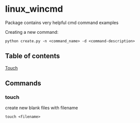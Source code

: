 # linux_wincmd

Package contains very helpful cmd command examples

Creating a new command:

```
python create.py -n <command_name> -d <command-description>
```

## Table of contents
[Touch](#touch)


## Commands
### touch
create new blank files with filename
```
touch <filename>
```


